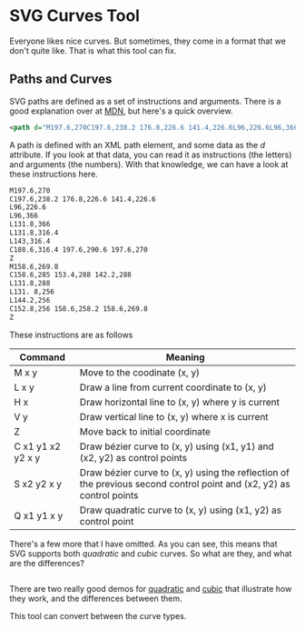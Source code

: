 # SVG Curves Tool

Everyone likes nice curves. But sometimes, they come in a format that we don't quite like. That is what this tool can fix.

## Paths and Curves

SVG paths are defined as a set of instructions and arguments. There is a good explanation over at [MDN][MozillaSVGPaths], but here's a quick overview. 

```xml
<path d="M197.6,270C197.6,238.2 176.8,226.6 141.4,226.6L96,226.6L96,366L131.8,366L131.8,316.4L143,316.4C188.6,316.4 197.6,290.6 197.6,270ZM158.6,269.8C158.6,285 153.4,288 142.2,288L131.8,288L131. 8,256L144.2,256C152.8,256 158.6,258.2 158.6,269.8Z" style="fill-rule:nonzero;"/>
```

A path is defined with an XML path element, and some data as the *d* attribute. If you look at that data, you can read it as instructions (the letters) and arguments (the numbers). With that knowledge, we can have a look at these instructions here.

```xml
M197.6,270
C197.6,238.2 176.8,226.6 141.4,226.6
L96,226.6
L96,366
L131.8,366
L131.8,316.4
L143,316.4
C188.6,316.4 197.6,290.6 197.6,270
Z
M158.6,269.8
C158.6,285 153.4,288 142.2,288
L131.8,288
L131. 8,256
L144.2,256
C152.8,256 158.6,258.2 158.6,269.8
Z
```

These instructions are as follows

| Command | Meaning |
| ------- | ------- |
| M x y | Move to the coodinate (x, y) |
| L x y | Draw a line from current coordinate to (x, y) |
| H x | Draw horizontal line to (x, y) where y is current |
| V y | Draw vertical line to (x, y) where x is current |
| Z | Move back to initial coordinate |
| C x1 y1 x2 y2 x y | Draw bézier curve to (x, y) using (x1, y1) and (x2, y2) as control points |
| S x2 y2 x y | Draw bézier curve to (x, y) using the reflection of the previous second control point and (x2, y2) as control points |
| Q x1 y1 x y | Draw quadratic curve to (x, y) using (x1, y2) as control point |

There's a few more that I have omitted. As you can see, this means that SVG supports both *quadratic* and *cubic* curves. So what are they, and what are the differences?

<img width="300" scr="quadratic.png" /><img width="300" scr="cubic.png" />

There are two really good demos for [quadratic][QuadraticCurveDemo] and [cubic][CubicCurveDemo] that illustrate how they work, and the differences between them.

This tool can convert between the curve types.

[QuadraticCurveDemo]: http://blogs.sitepointstatic.com/examples/tech/svg-curves/quadratic-curve.html
[CubicCurveDemo]: http://blogs.sitepointstatic.com/examples/tech/svg-curves/cubic-curve.html
[MozillaSVGPaths]: https://developer.mozilla.org/en-US/docs/Web/SVG/Tutorial/Paths
